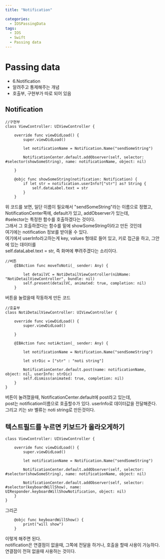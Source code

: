 ```yaml
---
title: "Notification"

categories:
  - IOSPassingData
tags:
  - IOS
  - Swift
  - Passing data
---
```

# Passing data
- 6.Notification
- 알려주고 통제해주는 개념
- 호출부, 구현부가 따로 되어 있음

## Notification
~~~
//구현부
class ViewController: UIViewController {

    override func viewDidLoad() {
        super.viewDidLoad()
        
        let notificationName = Notification.Name("sendSomeString")
        
        NotificationCenter.default.addObserver(self, selector: #selector(showSomeString), name: notificationName, object: nil)
        
    }
    
    @objc func showSomeString(notification: Notification) {
        if let str = notification.userInfo?["str"] as? String {
            self.dataLabel.text = str
        }
    }
~~~
위 코드를 보면, 일단 이름이 필요해서 "sendSomeString"라는 이름으로 정했고,  
NotificationCenter쪽에, default가 있고, addObserver가 있는데,  
#selector는 특정한 함수를 호출하겠다는 것이다.  
그래서 그 호출하겠다는 함수를 밑에 showSomeString이라고 만든 것인데  
여기에는 notification 정보를 받아올 수 있다.  
여기에서 userInfo라고하는게 key, values 형태로 들어 있고, 키로 접근을 하고, 그안에 있는 데이터를  
self.dataLabel.text = str, 즉 화며에 뿌려주겠다는 소리이다.  

~~~
//버튼
    @IBAction func moveToNoti(_ sender: Any) {
        
        let detailVC = NotiDetailViewController(nibName: "NotiDetailViewController", bundle: nil)
        self.present(detailVC, animated: true, completion: nil)
    }
~~~
버튼을 눌렀을때 작동하게 만든 코드  

~~~
//호출부
class NotiDetailViewController: UIViewController {

    override func viewDidLoad() {
        super.viewDidLoad()
        
    }

    @IBAction func notiAction(_ sender: Any) {
        
        let notificationName = Notification.Name("sendSomeString")
        
        let strDic = ["str" : "noti string"]
        
        NotificationCenter.default.post(name: notificationName, object: nil, userInfo: strDic)
        self.dismiss(animated: true, completion: nil)
    }
}
~~~
버튼이 눌려졌을때, NotificationCenter.default에 post라고 있는데,  
post는 notification이름으로 호출할수가 있다. userInfo로 데이터값을 전달해준다.  
그리고 키는 str 벨류는 noti string로 만든것이다.  

## 텍스트필드를 누르면 키보드가 올라오게하기  
~~~
class ViewController: UIViewController {

    override func viewDidLoad() {
        super.viewDidLoad()
        
        let notificationName = Notification.Name("sendSomeString")
        
        NotificationCenter.default.addObserver(self, selector: #selector(showSomeString), name: notificationName, object: nil)
        
        NotificationCenter.default.addObserver(self, selector: #selector(keyboardWillShow), name: UIResponder.keyboardWillShowNotification, object: nil)
    }
}
~~~
그리곤
~~~
    @objc func keyboardWillShow() {
        print("will show")
    }
~~~
이렇게 해주면 된다.  
notification은 연결점이 없을때, 그쪽에 전달을 하거나, 호출을 할때 사용이 가능하다.  
연결점이 전혀 없을때 사용하는 것이다.  